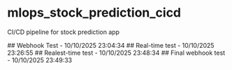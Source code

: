 # mlops_stock_prediction_cicd
CI/CD pipeline for stock prediction app

 # #   W e b h o o k   T e s t   -   1 0 / 1 0 / 2 0 2 5   2 3 : 0 4 : 3 4  
 
 # #   R e a l - t i m e   t e s t   -   1 0 / 1 0 / 2 0 2 5   2 3 : 2 6 : 5 5  
 
 # #   R e a l e s t - t i m e   t e s t   -   1 0 / 1 0 / 2 0 2 5   2 3 : 4 8 : 3 4  
 
 # #   F i n a l   w e b h o o k   t e s t   -   1 0 / 1 0 / 2 0 2 5   2 3 : 4 9 : 3 3  
 